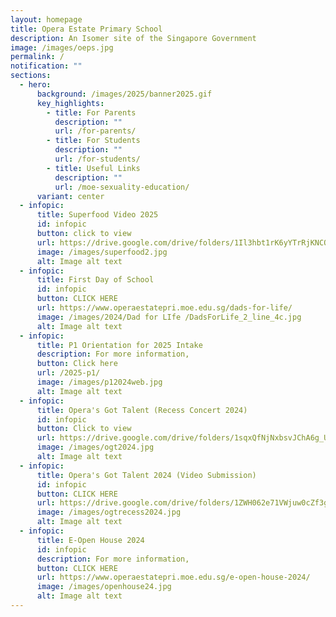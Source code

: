 ```yaml
---
layout: homepage
title: Opera Estate Primary School
description: An Isomer site of the Singapore Government
image: /images/oeps.jpg
permalink: /
notification: ""
sections:
  - hero:
      background: /images/2025/banner2025.gif
      key_highlights:
        - title: For Parents
          description: ""
          url: /for-parents/
        - title: For Students
          description: ""
          url: /for-students/
        - title: Useful Links
          description: ""
          url: /moe-sexuality-education/
      variant: center
  - infopic:
      title: Superfood Video 2025
      id: infopic
      button: click to view
      url: https://drive.google.com/drive/folders/1Il3hbt1rK6yYTrRjKNCO4zAKQ0WcUw66?usp=sharing
      image: /images/superfood2.jpg
      alt: Image alt text
  - infopic:
      title: First Day of School
      id: infopic
      button: CLICK HERE
      url: https://www.operaestatepri.moe.edu.sg/dads-for-life/
      image: /images/2024/Dad for LIfe /DadsForLife_2_line_4c.jpg
      alt: Image alt text
  - infopic:
      title: P1 Orientation for 2025 Intake
      description: For more information,
      button: Click here
      url: /2025-p1/
      image: /images/p12024web.jpg
      alt: Image alt text
  - infopic:
      title: Opera's Got Talent (Recess Concert 2024)
      id: infopic
      button: Click to view
      url: https://drive.google.com/drive/folders/1sqxQfNjNxbsvJChA6g_UhQgjU0CmFd-m?usp=sharing
      image: /images/ogt2024.jpg
      alt: Image alt text
  - infopic:
      title: Opera's Got Talent 2024 (Video Submission)
      id: infopic
      button: CLICK HERE
      url: https://drive.google.com/drive/folders/1ZWH062e71VWjuw0cZf3gHrMSlXoCkqvC?usp=sharing
      image: /images/ogtrecess2024.jpg
      alt: Image alt text
  - infopic:
      title: E-Open House 2024
      id: infopic
      description: For more information,
      button: CLICK HERE
      url: https://www.operaestatepri.moe.edu.sg/e-open-house-2024/
      image: /images/openhouse24.jpg
      alt: Image alt text
---
```

